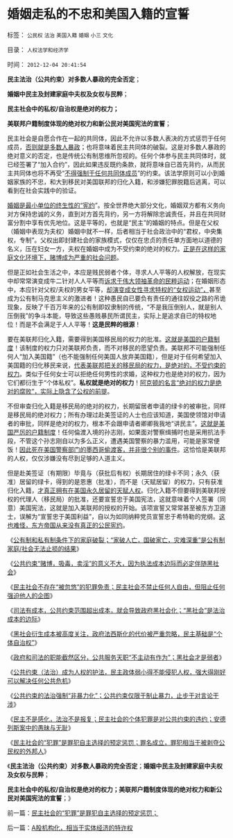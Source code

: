 # 婚姻走私的不忠和美国入籍的宣誓

标签： `公民权` `法治` `美国入籍` `婚姻` `小三` `文化` 

目录： `人权法学和经济学`

时间： `2012-12-04 20:41:54`

**民主法治（公共约束）对多数人暴政的完全否定**；

**婚姻中民主及封建家庭中夫权及女权与民粹**；

**民主社会中的私权/自治权是绝对的权力；**

**美联邦户籍制度体现的绝对权力和新公民对美国宪法的宣誓**；

民主社会是自愿合作在一起的共同体，因此不允许以多数人表决的方式惩罚于任何成员，[否则就是多数人暴政](../../../2012/11/26/“公共约束”与“多数人暴政”根本区别和不同表现.md)；也将意味着民主共同体的破裂。这是对多数人暴政的绝对意义的否定，也是传统公有制思维所忽视的。任何个体参与民主共同体时，就已经签署了“加入合约”，因此如果违反既约条款，就将意味自已首先背约，从而民主共同体也将不再受“[不得强制于任何共同体成员](../../../2012/10/23/公有制民主的败选方不可能容忍失败.md)”的约束。该法学原则可以小到婚姻家族的不忠，和大到移民对美国联邦的归化入籍，和涉嫌犯罪脱籍后逃离，可以看到在社会实践中的验证。

[婚姻是最小单位的终生性的“宪约](../../../2012/12/1/无法止损的“家破人亡，国破家亡，灾难深重”.md)”。按全世界绝大部分文化，婚姻双方都有义务向对方保持忠诚的义务，直到对方首先背约，另一方将解除忠诚责任，并且在共同财富分割中享有优先地位。这是平等的，也就是“民主”的婚姻的特点。但是在父权（婚姻中表现为夫权）婚姻中就不一样，后者相当于社会政治中的“君权，中央集权，专制”。父权出即封建社会的家族模式，仅仅在忠贞的责任单方面地以道德的名义，压在妇女一方，夫权在婚姻中成为不受约束的绝对的权力。[正是在这样的家庭文化环境下，赌博成为严重的社会问题](../../../2012/11/30/“赌博，吸毒，卖淫”的衍生成本.md)。

但是正如社会生活之中，本应是贱民弱者个体，寻求人人平等的人权解放，在现实中却常常演变成牛二针对人人平等而[诉求于伟大领袖革命的民粹运动](../../../2012/7/18/民粹主义，换取君权合法性的成本性支出.md)；在婚姻形态中，本应针对父权/夫权的男女平等，[却演变成女性寻求特权的“女权运动”，](../../../2012/4/14/否定父权后“男女不平等”自然消失,女权运动的民粹本质.md)甚至成为公有制马克思主义的激进者！这种愚民自已要负有责任的通往奴役之路的吊诡现象，反映了千百万年来的公有制即奴隶制的传统，“不是我压倒别人，就是别人压倒我”的争斗本能，导致这些愚贱暴民所谓民主，实际上是追求自已的特权地位！而是不会满足于人人平等！**这是民粹的根源**！

要在美联邦归化入籍，需要得到美国移民局的权力的批准。[这就是美国的户籍制度](../../../2011/5/5/美国户籍制度两百年简史.md)！该制度的权力只对美联邦负责，而不对移民的愿望负责。美联邦不可能强制任何人“加入美国籍”（也不能强制任何美国人放弃美国籍），但是对于任何希望加入美国籍的归化移民来说，[代表美联邦把关的移民局的权力，是绝对的，不受约束的权力](../../../2009/9/1/人权的核心价值是乡土相联的生存发展权.md)。类似于任何女士可以拒绝任何男性的求婚，这种权力也是绝对的权力，因为它们都衍生于“个体私权”。**私权就是绝对的权力**！[阿克顿的名言“绝对的权力是绝对的腐败”，实际上隐含了公权的前提](../../../2012/11/29/资本主义为社会提供可靠的纠错能力.md)。

不但审查归化入籍是移民局的绝对的权力，长期留居者申请的绿卡的被审批，同样是移民局的绝对权力；所有办理过赴美签证的人士也应该知道，美国使领馆对申请者的审批，同样是绝对的权力，根本不会跟申请者卿卿我我地“讲民主”。[这就是美国严厉的户籍制度](../../../2010/2/1/入户大城市的诀窍和美国严厉的户籍制度.md)！任何倫渡入境的孙志刚，如果面对警察缉捕时也是采用抗法手段，不管这个孙志刚自以为多么正义，遭遇美国警察的暴力滥用，可能是家常便饭！[因此死在美国警察部门的墨西哥偷渡客，并非很个别的事件](../../../2009/5/23/就孙志刚悲剧回答户籍制度合理性实施.md)。这恰恰是美联邦的人权，仅仅涉嫌没有尽到足够的人道主义。

但是赴美签证（有期限）毕竟与（获批后有权）长期居住的绿卡不同；永久（获准）居留的绿卡，得到的是恩惠（批准），而不是（天赋居留）的权力，只有获准归化入籍，[才真正拥有在美国永久居留的天赋人权](../../../2009/9/1/户口不是政府福利也不是可交换的品种.md)。归化入籍不但要得到美联邦授权的代理人（移民局）的批准，还要宣誓忠于美国宪法，这就意味着个人签署（同意）美国宪法，这就是加入美联邦的授权的开始。该项宣誓又常常甚至被东方卫道士，误解为“宣誓忠于美国利益”，自以为如同纳粹党员宣誓忠于希特勒的党纲。[这也难怪，东方帝国从来没有真正的公民宪约](../../../2009/3/25/中国式诡辩：道德祭坛上忠君的义务.md)。

《[公有制和私有制条件下的家庭破裂；“家破人亡，国破家亡，灾难深重”是公有制家庭/社会无法止损的结果](../../../2012/12/1/无法止损的“家破人亡，国破家亡，灾难深重”.md)》

《[公共约束“赌博，吸毒，卖淫”的意义不大，因为执法成本边际而必定伴随黑社会](../../../2012/12/1/个体社会抑制了“赌博，吸毒，卖淫”的衍生成本.md)》

《[民主社会不存在“被忽悠”的犯罪免责；民主社会不禁止任何人自由，但阻止任何强迫他人的企图](../../../2012/12/1/民主社会不存在“被忽悠”的犯罪免责.md)》

《[司法有成本，公共约束范围超出成本，就会导致政府黑社会化；“黑社会”是法治成本的边际](../../../2012/12/2/“政府（司法）无所不管”的衍生成本常常被忽略.md)》

《[黑社会衍生成本被高度关注，政府法西斯化的代价被严重忽略，民主基础是“个体自治权”](../../../2012/12/2/黑社会黄赌毒的衍生成本被高度关注.md)》

《[政府和司法的职能截然区分，公共服务天职“不主动有作为”；黑社会才是弱者](../../../2012/12/2/美国911的CallHelp，中国110“举报坏人”.md)》

《[公共约束（法治）成为人权的护法，民主政体弱小得不能侵犯人权，强大得刚好可以解决任何公共危机](../../../2012/12/3/黑社会在公共约束下脆弱而渐渐无害.md)》

《[公共约束的法治强制“非暴力化”；公共约束仅限于制止暴力，止步于对言论干涉](../../../2012/12/3/公共约束的法治强制“非暴力化”，纽伦堡审判中的非正义.md)》

《[民主不是感化，法治不是报复；民主社会的个体犯罪是对公共约束的违约；安德列斯案中的愚昧与无耻](../../../2012/12/3/民主不是感化，法治不是报复；新教挪威人的愚昧.md)》

《[民主社会的“犯罪”是罪犯自主选择的预定惩罚；罪名成立，罪犯相当于被剥夺公民权的外邦人](../../../2012/12/4/民主社会的“犯罪”是罪犯自主选择的预定惩罚；.md)》

《**民主法治（公共约束）对多数人暴政的完全否定**；**婚姻中民主及封建家庭中夫权及女权与民粹**；

**民主社会中的私权/自治权是绝对的权力；美联邦户籍制度体现的绝对权力和新公民对美国宪法的宣誓**；》



前一篇：[民主社会的“犯罪”是罪犯自主选择的预定惩罚；](../../../2012/12/4/民主社会的“犯罪”是罪犯自主选择的预定惩罚；.md)

后一篇：[A股机构化，相当于实体经济的特许权](../../../2012/12/4/A股机构化，相当于实体经济的特许权.md)